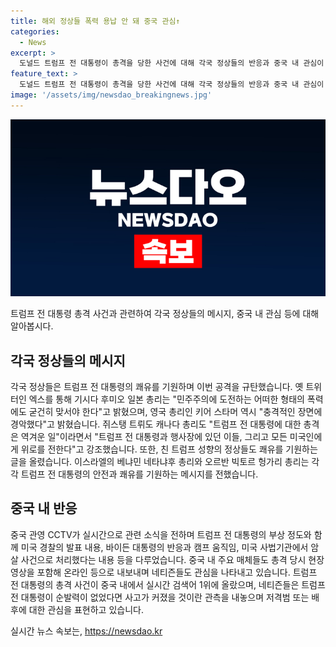 ```yaml
---
title: 해외 정상들 폭력 용납 안 돼 중국 관심↑
categories:
  - News
excerpt: >
  도널드 트럼프 전 대통령이 총격을 당한 사건에 대해 각국 정상들의 반응과 중국 내 관심이 높아지고 있습니다. 각국 정상들은 트럼프 전 대통령의 안전과 쾌유를 기원하며 공격을 규탄하고 있습니다. 중국의 관심도 높아 CCTV를 포함한 매체들이 실시간으로 관련 소식을 다루고 있으며, 중국 내 온라인에서 관련 토론과 관측이 활발하게 이루어지고 있습니다. 
feature_text: >
  도널드 트럼프 전 대통령이 총격을 당한 사건에 대해 각국 정상들의 반응과 중국 내 관심이 높아지고 있습니다. 각국 정상들은 트럼프 전 대통령의 안전과 쾌유를 기원하며 공격을 규탄하고 있습니다. 중국의 관심도 높아 CCTV를 포함한 매체들이 실시간으로 관련 소식을 다루고 있으며, 중국 내 온라인에서 관련 토론과 관측이 활발하게 이루어지고 있습니다. 
image: '/assets/img/newsdao_breakingnews.jpg'
---
```


<p><img src="/assets/img/newsdao_breakingnews.jpg" alt="firstkoreanews 속보" /></p>

<p>트럼프 전 대통령 총격 사건과 관련하여 각국 정상들의 메시지, 중국 내 관심 등에 대해 알아봅시다.</p>

<h2 data-ke-size="size26">각국 정상들의 메시지</h2>

<p>각국 정상들은 트럼프 전 대통령의 쾌유를 기원하며 이번 공격을 규탄했습니다. 옛 트위터인 엑스를 통해 기시다 후미오 일본 총리는 "민주주의에 도전하는 어떠한 형태의 폭력에도 굳건히 맞서야 한다"고 밝혔으며, 영국 총리인 키어 스타머 역시 "충격적인 장면에 경악했다"고 밝혔습니다. 쥐스탱 트뤼도 캐나다 총리도 "트럼프 전 대통령에 대한 총격은 역겨운 일"이라면서 "트럼프 전 대통령과 행사장에 있던 이들, 그리고 모든 미국인에게 위로를 전한다"고 강조했습니다. 또한, 친 트럼프 성향의 정상들도 쾌유를 기원하는 글을 올렸습니다. 이스라엘의 베냐민 네타냐후 총리와 오르반 빅토르 헝가리 총리는 각각 트럼프 전 대통령의 안전과 쾌유를 기원하는 메시지를 전했습니다.</p>

<h2 data-ke-size="size26">중국 내 반응</h2>

<p>중국 관영 CCTV가 실시간으로 관련 소식을 전하며 트럼프 전 대통령의 부상 정도와 함께 미국 경찰의 발표 내용, 바이든 대통령의 반응과 캠프 움직임, 미국 사법기관에서 암살 사건으로 처리했다는 내용 등을 다루었습니다. 중국 내 주요 매체들도 총격 당시 현장 영상을 포함해 온라인 등으로 내보내며 네티즌들도 관심을 나타내고 있습니다. 트럼프 전 대통령의 총격 사건이 중국 내에서 실시간 검색어 1위에 올랐으며, 네티즌들은 트럼프 전 대통령이 순발력이 없었다면 사고가 커졌을 것이란 관측을 내놓으며 저격범 또는 배후에 대한 관심을 표현하고 있습니다.</p>
실시간 뉴스 속보는, <a href="https://newsdao.kr" rel="dofollow">https://newsdao.kr</a>


